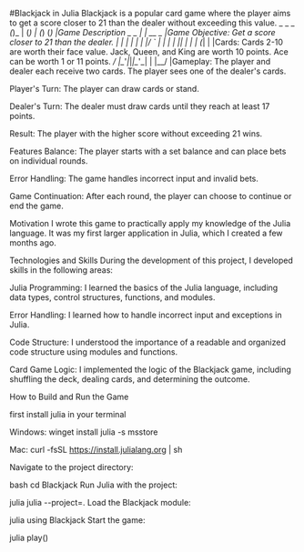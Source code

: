#Blackjack in Julia
Blackjack is a popular card game where the player aims to get a score closer to 21 than the dealer without exceeding this value.
               _
   _       _ _(_)_     |
  (_)     | (_) (_)    |Game Description
   _ _   _| |_  __ _   |Game Objective: Get a score closer to 21 than the dealer.
  | | | | | | |/ _` |  |
  | | |_| | | | (_| |  |Cards: Cards 2-10 are worth their face value. Jack, Queen, and King are worth 10 points. Ace can be worth 1 or 11 points.
 _/ |\__'_|_|_|\__'_|  |
|__/                   |Gameplay: The player and dealer each receive two cards. The player sees one of the dealer's cards.

Player's Turn: The player can draw cards or stand.

Dealer's Turn: The dealer must draw cards until they reach at least 17 points.

Result: The player with the higher score without exceeding 21 wins.

Features
Balance: The player starts with a set balance and can place bets on individual rounds.

Error Handling: The game handles incorrect input and invalid bets.

Game Continuation: After each round, the player can choose to continue or end the game.

Motivation
I wrote this game to practically apply my knowledge of the Julia language. It was my first larger application in Julia, which I created a few months ago.

Technologies and Skills
During the development of this project, I developed skills in the following areas:

Julia Programming: I learned the basics of the Julia language, including data types, control structures, functions, and modules.

Error Handling: I learned how to handle incorrect input and exceptions in Julia.

Code Structure: I understood the importance of a readable and organized code structure using modules and functions.

Card Game Logic: I implemented the logic of the Blackjack game, including shuffling the deck, dealing cards, and determining the outcome.


How to Build and Run the Game

first install julia in your terminal

Windows:
winget install julia -s msstore

Mac:
curl -fsSL https://install.julialang.org | sh

Navigate to the project directory:

bash
cd Blackjack
Run Julia with the project:

julia
julia --project=.
Load the Blackjack module:

julia
using Blackjack
Start the game:

julia
play()
